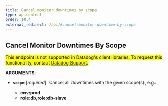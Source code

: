 ```yaml
---
title: Cancel monitor downtimes by scope
type: apicontent
order: 10.4
external_redirect: /api/#cancel-monitor-downtime-by-scope
---
```


## Cancel Monitor Downtimes By Scope

<mark>This endpoint is not supported in Datadog's client libraries. To request this functionality, contact [Datadog Support][1].</mark>

**ARGUMENTS**:

* **`scope`** [*required*]:
    Cancel all downtimes with the given scope(s), e.g.:

    *  **env:prod**
    *  **role:db,role:db-slave**

[1]: /help/

